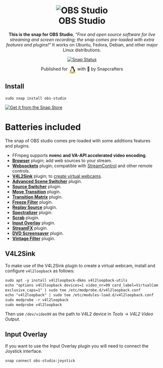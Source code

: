 <h1 align="center">
  <img src="https://avatars1.githubusercontent.com/u/7725691?v=3&s=256" alt="OBS Studio">
  <br />
  OBS Studio
</h1>

<p align="center"><b>This is the snap for OBS Studio</b>, <i>“Free and open source software for live streaming and screen recording; the snap comes pre-loaded with extra features and plugins!”</i> It works on Ubuntu, Fedora, Debian, and other major Linux distributions.</p>

<p align="center">
<a href="https://build.snapcraft.io/user/snapcrafters/obs-studio"><img src="https://build.snapcraft.io/badge/snapcrafters/obs-studio.svg" alt="Snap Status"></a>
</p>

<!-- Uncomment and modify this when you have a screenshot
![my-snap-name](screenshot.png?raw=true "my-snap-name")
-->

<p align="center">Published for <img src="https://raw.githubusercontent.com/anythingcodes/slack-emoji-for-techies/gh-pages/emoji/tux.png" align="top" width="24" /> with 💝 by Snapcrafters</p>

## Install

    sudo snap install obs-studio

[![Get it from the Snap Store](https://snapcraft.io/static/images/badges/en/snap-store-black.svg)](https://snapcraft.io/obs-studio)

# Batteries included

The snap of OBS studio comes pre-loaded with some additions features and plugins.

  * FFmpeg supports **nvenc and VA-API accelerated video encoding**.
  * **[Browser](https://github.com/obsproject/obs-browser)** plugin; add web sources to your stream.
  * **[Websockets](https://github.com/Palakis/obs-websocket)** plugin; compatible with [StreamControl](https://play.google.com/store/apps/details?id=dev.t4ils.obs_remote&hl=en) and other remote controls.
  * **[V4L2Sink](https://github.com/CatxFish/obs-v4l2sink)** plugin; to [create virtual webcams](https://github.com/umlaeute/v4l2loopback#run).
  * **[Advanced Scene Switcher](https://github.com/WarmUpTill/SceneSwitcher)** plugin.
  * **[Source Switcher](https://github.com/exeldro/obs-source-switcher)** plugin.
  * **[Move Transition](https://github.com/exeldro/obs-move-transition)** plugin.
  * **[Transition Matrix](https://github.com/admshao/obs-transition-matrix)** plugin.
  * **[Freeze Filter](https://github.com/exeldro/obs-freeze-filter)** plugin.
  * **[Replay Source](https://github.com/exeldro/obs-replay-source)** plugin.
  * **[Spectralizer](https://github.com/univrsal/spectralizer)** plugin.
  * **[Scrab](https://github.com/univrsal/scrab)** plugin.
  * **[Input Overlay](https://github.com/univrsal/input-overlay)** plugin.
  * **[StreamFX](https://github.com/Xaymar/obs-StreamFX)** plugin.
  * **[DVD Screensaver](https://github.com/univrsal/dvds3)** plugin.
  * **[Vintage Filter](https://github.com/cg2121/obs-vintage-filter)** plugin.

## V4L2Sink

To make use of the V4L2Sink plugin to create a virtual webcam, install
and configure `v4l2loopback` as follows:

```
sudo apt -y install v4l2loopback-dkms v4l2loopback-utils
echo "options v4l2loopback devices=1 video_nr=99 card_label=VirtualCam exclusive_caps=1" | sudo tee /etc/modprobe.d/v4l2loopback.conf
echo "v4l2loopback" | sudo tee /etc/modules-load.d/v4l2loopback.conf
sudo modprobe -r v4l2loopback
sudo modprobe v4l2loopback
```

Then use `/dev/video99` as the path to V4L2 device in *Tools -> V4L2 Video Output*.

## Input Overlay

If you want to use the Input Overlay plugin you will need to connect the Joystick interface.

```
snap connect obs-studio:joystick
```